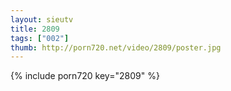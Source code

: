```yaml
--- 
layout: sieutv
title: 2809
tags: ["002"]
thumb: http://porn720.net/video/2809/poster.jpg
---
```

{% include porn720 key="2809" %} 

